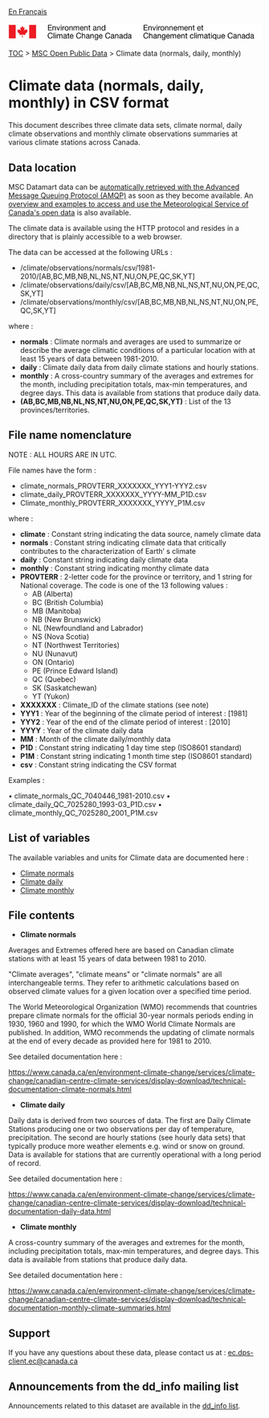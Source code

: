 [En Français](readme_climateobs-datamart_fr.md)

![ECCC logo](../../img_eccc-logo.png)

[TOC](../../readme_en.md) > [MSC Open Public Data](../readme_en.md) > Climate  data (normals, daily, monthly)

# Climate  data (normals, daily, monthly) in CSV format

This document describes three climate data sets, climate normal, daily climate observations and monthly climate observations summaries at various climate stations across Canada.

## Data location

MSC Datamart data can be [automatically retrieved with the Advanced Message Queuing Protocol (AMQP)](../../msc-datamart/amqp_en.md) as soon as they become available. An [overview and examples to access and use the Meteorological Service of Canada's open data](../../usage/readme_en.md) is also available.

The  climate  data is available using the HTTP protocol and resides in a directory that is plainly accessible to a web browser.

The data can be accessed at the following URLs :

* /climate/observations/normals/csv/1981-2010/[AB,BC,MB,NB,NL,NS,NT,NU,ON,PE,QC,SK,YT]
* /climate/observations/daily/csv/[AB,BC,MB,NB,NL,NS,NT,NU,ON,PE,QC,SK,YT]
* /climate/observations/monthly/csv/[AB,BC,MB,NB,NL,NS,NT,NU,ON,PE,QC,SK,YT]

where :

* __normals__ : Climate normals and averages are used to summarize or describe the average climatic conditions of a particular location with at least 15 years of data between 1981-2010.
* __daily__ : Climate daily data from daily climate stations and hourly stations.
* __monthly__ : A cross-country summary of the averages and extremes for the month, including precipitation totals, max-min temperatures, and degree days.  This data is available from stations that produce daily data. 
* __(AB,BC,MB,NB,NL,NS,NT,NU,ON,PE,QC,SK,YT)__ : List of the 13 provinces/territories.

## File name nomenclature 

NOTE : ALL HOURS ARE IN UTC.

File names have the form :

* climate_normals_PROVTERR_XXXXXXX_YYY1-YYY2.csv
* climate_daily_PROVTERR_XXXXXXX_YYYY-MM_P1D.csv
* Climate_monthly_PROVTERR_XXXXXXX_YYYY_P1M.csv

where :

* __climate__ : Constant string indicating the data source, namely climate data 
* __normals__ : Constant string indicating climate data that critically contributes to the characterization of Earth’ s climate
* __daily__ : Constant string indicating daily climate data
* __monthly__ : Constant string indicating monthy climate data 
* __PROVTERR__ : 2-letter code for the province or territory, and 1 string for National coverage. The code is one of the 13 following values :
    * AB (Alberta)
    * BC (British Columbia)
    * MB (Manitoba)
    * NB (New Brunswick)
    * NL (Newfoundland and Labrador)
    * NS (Nova Scotia)
    * NT (Northwest Territories)
    * NU (Nunavut)
    * ON (Ontario)
    * PE (Prince Edward Island)
    * QC (Quebec)
    * SK (Saskatchewan)
    * YT (Yukon)
* __XXXXXXX__ : Climate_ID of the climate stations (see note)
* __YYY1__ : Year of the beginning of the climate period of interest : [1981]
* __YYY2__  : Year of the end of the climate period of interest : [2010]
* __YYYY__ : Year of the climate daily data
* __MM__ :  Month of the climate daily/monthly data
* __P1D__ : Constant string indicating 1 day time step (ISO8601 standard)
* __P1M__ : Constant string indicating 1 month time step (ISO8601 standard)
* __csv__ : Constant string indicating the CSV format

Examples :

•	climate_normals_QC_7040446_1981-2010.csv 
•	climate_daily_QC_7025280_1993-03_P1D.csv 
•	climate_monthly_QC_7025280_2001_P1M.csv

## List of variables

The available variables and units for Climate data are documented here :

* [Climate normals](https://www.canada.ca/en/environment-climate-change/services/climate-change/canadian-centre-climate-services/display-download/technical-documentation-climate-normals.html#toc1)
* [Climate daily](https://www.canada.ca/en/environment-climate-change/services/climate-change/canadian-centre-climate-services/display-download/technical-documentation-daily-data.html#toc0)
* [Climate monthly](https://www.canada.ca/en/environment-climate-change/services/climate-change/canadian-centre-climate-services/display-download/technical-documentation-monthly-climate-summaries.html#toc0)

## File contents

* __Climate normals__

Averages and Extremes offered here are based on Canadian climate stations with at least 15 years of data between 1981 to 2010.

"Climate averages", "climate means" or "climate normals" are all interchangeable terms. They refer to arithmetic calculations based on observed climate values for a given location over a specified time period. 

The World Meteorological Organization (WMO) recommends that countries prepare climate normals for the official 30-year normals periods ending in 1930, 1960 and 1990, for which the WMO World Climate Normals are published. In addition, WMO recommends the updating of climate normals at the end of every decade as provided here for 1981 to 2010.

See detailed documentation here :

https://www.canada.ca/en/environment-climate-change/services/climate-change/canadian-centre-climate-services/display-download/technical-documentation-climate-normals.html 

* __Climate daily__

Daily data is derived from two sources of data. The first are Daily Climate Stations producing one or two observations per day of temperature, precipitation. The second are hourly stations (see hourly data sets) that typically produce more weather elements e.g. wind or snow on ground. Data is available for stations that are currently operational with a long period of record.

See detailed documentation here :

https://www.canada.ca/en/environment-climate-change/services/climate-change/canadian-centre-climate-services/display-download/technical-documentation-daily-data.html 

* __Climate monthly__

A cross-country summary of the averages and extremes for the month, including precipitation totals, max-min temperatures, and degree days.  This data is available from stations that produce daily data.

See detailed documentation here :

https://www.canada.ca/en/environment-climate-change/services/climate-change/canadian-centre-climate-services/display-download/technical-documentation-monthly-climate-summaries.html 

## Support

If you have any questions about these data, please contact us at : ec.dps-client.ec@canada.ca

## Announcements from the dd_info mailing list 

Announcements related to this dataset are available in the [dd_info list](https://lists.ec.gc.ca/cgi-bin/mailman/listinfo/dd_info).


